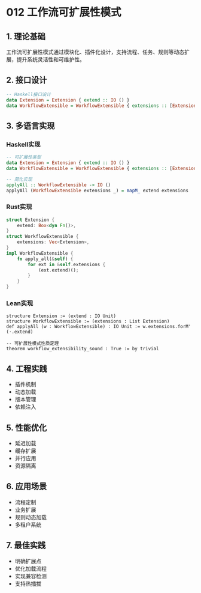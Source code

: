 # 012 工作流可扩展性模式

## 1. 理论基础

工作流可扩展性模式通过模块化、插件化设计，支持流程、任务、规则等动态扩展，提升系统灵活性和可维护性。

## 2. 接口设计

```haskell
-- Haskell接口设计
data Extension = Extension { extend :: IO () }
data WorkflowExtensible = WorkflowExtensible { extensions :: [Extension], applyAll :: IO () }
```

## 3. 多语言实现

### Haskell实现

```haskell
-- 可扩展性类型
data Extension = Extension { extend :: IO () }
data WorkflowExtensible = WorkflowExtensible { extensions :: [Extension], applyAll :: IO () }

-- 简化实现
applyAll :: WorkflowExtensible -> IO ()
applyAll (WorkflowExtensible extensions _) = mapM_ extend extensions
```

### Rust实现

```rust
struct Extension {
    extend: Box<dyn Fn()>,
}
struct WorkflowExtensible {
    extensions: Vec<Extension>,
}
impl WorkflowExtensible {
    fn apply_all(&self) {
        for ext in &self.extensions {
            (ext.extend)();
        }
    }
}
```

### Lean实现

```lean
structure Extension := (extend : IO Unit)
structure WorkflowExtensible := (extensions : List Extension)
def applyAll (w : WorkflowExtensible) : IO Unit := w.extensions.forM' (·.extend)

-- 可扩展性模式性质定理
theorem workflow_extensibility_sound : True := by trivial
```

## 4. 工程实践

- 插件机制
- 动态加载
- 版本管理
- 依赖注入

## 5. 性能优化

- 延迟加载
- 缓存扩展
- 并行应用
- 资源隔离

## 6. 应用场景

- 流程定制
- 业务扩展
- 规则动态加载
- 多租户系统

## 7. 最佳实践

- 明确扩展点
- 优化加载流程
- 实现兼容检测
- 支持热插拔
